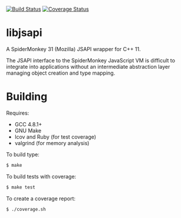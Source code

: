 [![Build Status](https://travis-ci.org/RipcordSoftware/libjsapi.svg?branch=master)](https://travis-ci.org/RipcordSoftware/libjsapi)
[![Coverage Status](https://coveralls.io/repos/RipcordSoftware/libjsapi/badge.svg)](https://coveralls.io/r/RipcordSoftware/libjsapi)

# libjsapi
A SpiderMonkey 31 (Mozilla) JSAPI wrapper for C++ 11.

The JSAPI interface to the SpiderMonkey JavaScript VM is difficult to integrate into 
applications without an intermediate abstraction layer managing object creation and 
type mapping.

# Building
Requires:
* GCC 4.8.1+
* GNU Make
* lcov and Ruby (for test coverage)
* valgrind (for memory analysis)

To build type:
```bash
$ make
```

To build tests with coverage:
```bash
$ make test
```

To create a coverage report:
```bash
$ ./coverage.sh
```
